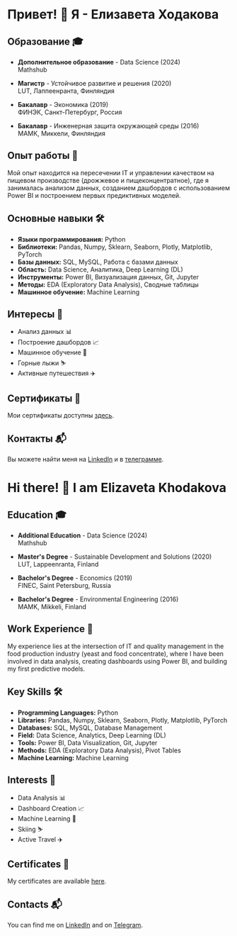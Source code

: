 # Привет! 👋 Я - Елизавета Ходакова

## Образование 🎓

- **Дополнительное образование** - Data Science (2024)  
  Mathshub

- **Магистр** - Устойчивое развитие и решения (2020)  
  LUT, Лаппеенранта, Финляндия

- **Бакалавр** - Экономика (2019)  
  ФИНЭК, Санкт-Петербург, Россия

- **Бакалавр** - Инженерная защита окружающей среды (2016)  
  МАМК, Миккели, Финляндия

## Опыт работы 💼

Мой опыт находится на пересечении IT и управлении качеством на пищевом производстве (дрожжевое и пищеконцентратное), где я занималась анализом данных, созданием дашбордов с использованием Power BI и построением первых предиктивных моделей.

## Основные навыки 🛠️

- **Языки программирования:** Python
- **Библиотеки:** Pandas, Numpy, Sklearn, Seaborn, Plotly, Matplotlib, PyTorch
- **Базы данных:** SQL, MySQL, Работа с базами данных
- **Область:** Data Science, Аналитика, Deep Learning (DL)
- **Инструменты:** Power BI, Визуализация данных, Git, Jupyter
- **Методы:** EDA (Exploratory Data Analysis), Сводные таблицы
- **Машинное обучение:** Machine Learning

## Интересы 🌟

- Анализ данных 📊
- Построение дашбордов 📈
- Машинное обучение 🤖
- Горные лыжи ⛷️
- Активные путешествия ✈️

## Сертификаты 📜

Мои сертификаты доступны [здесь](https://github.com/ElizavetaKhodakova/certificates).

## Контакты 📬

Вы можете найти меня на [LinkedIn](https://www.linkedin.com/in/elizaveta-khodakova-362485251?utm_source=share&utm_campaign=share_via&utm_content=profile&utm_medium=ios_app) и в [телеграмме](https://t.me/Ekhodakova).

# Hi there! 👋 I am Elizaveta Khodakova

## Education 🎓

- **Additional Education** - Data Science (2024)  
  Mathshub

- **Master's Degree** - Sustainable Development and Solutions (2020)  
  LUT, Lappeenranta, Finland

- **Bachelor's Degree** - Economics (2019)  
  FINEC, Saint Petersburg, Russia

- **Bachelor's Degree** - Environmental Engineering (2016)  
  MAMK, Mikkeli, Finland

## Work Experience 💼

My experience lies at the intersection of IT and quality management in the food production industry (yeast and food concentrate), where I have been involved in data analysis, creating dashboards using Power BI, and building my first predictive models.

## Key Skills 🛠️

- **Programming Languages:** Python
- **Libraries:** Pandas, Numpy, Sklearn, Seaborn, Plotly, Matplotlib, PyTorch
- **Databases:** SQL, MySQL, Database Management
- **Field:** Data Science, Analytics, Deep Learning (DL)
- **Tools:** Power BI, Data Visualization, Git, Jupyter
- **Methods:** EDA (Exploratory Data Analysis), Pivot Tables
- **Machine Learning:** Machine Learning

## Interests 🌟

- Data Analysis 📊
- Dashboard Creation 📈
- Machine Learning 🤖
- Skiing ⛷️
- Active Travel ✈️

## Certificates 📜

My certificates are available [here](https://github.com/ElizavetaKhodakova/certificates).

## Contacts 📬

You can find me on [LinkedIn](https://www.linkedin.com/in/elizaveta-khodakova-362485251?utm_source=share&utm_campaign=share_via&utm_content=profile&utm_medium=ios_app) and on [Telegram](https://t.me/Ekhodakova).
